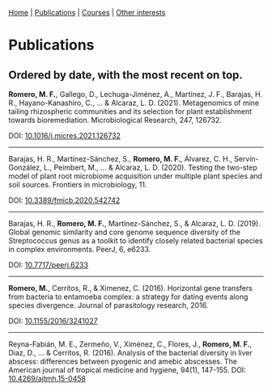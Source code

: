 [Home](https://miferg.github.io)
  | [Publications](https://miferg.github.io/publications)
  | [Courses](https://miferg.github.io/courses)
  | [Other interests](https://miferg.github.io/other)

# Publications

Ordered by date, with the most recent on top.
---

**Romero, M. F.**, Gallego, D., Lechuga-Jiménez, A., Martínez, J. F., Barajas, H. R., Hayano-Kanashiro, C., ... & Alcaraz, L. D. (2021). Metagenomics of mine tailing rhizospheric communities and its selection for plant establishment towards bioremediation. Microbiological Research, 247, 126732.

DOI: [10.1016/j.micres.2021.126732](https://doi.org/10.1016/j.micres.2021.126732)

---

Barajas, H. R., Martínez-Sánchez, S., **Romero, M. F.**, Álvarez, C. H., Servín-González, L., Peimbert, M., ... & Alcaraz, L. D. (2020). Testing the two-step model of plant root microbiome acquisition under multiple plant species and soil sources. Frontiers in microbiology, 11.

DOI: [10.3389/fmicb.2020.542742](https://doi.org/10.3389/fmicb.2020.542742)

---

Barajas, H. R., **Romero, M. F.**, Martínez-Sánchez, S., & Alcaraz, L. D. (2019). Global genomic similarity and core genome sequence diversity of the Streptococcus genus as a toolkit to identify closely related bacterial species in complex environments. PeerJ, 6, e6233.

DOI: [10.7717/peerj.6233](https://doi.org/10.7717/peerj.6233)

---

**Romero, M.**, Cerritos, R., & Ximenez, C. (2016). Horizontal gene transfers from bacteria to entamoeba complex: a strategy for dating events along species divergence. Journal of parasitology research, 2016.

DOI: [10.1155/2016/3241027](https://doi.org/10.1155/2016/3241027)

---

Reyna-Fabián, M. E., Zermeño, V., Ximénez, C., Flores, J., **Romero, M. F.**, Diaz, D., ... & Cerritos, R. (2016). Analysis of the bacterial diversity in liver abscess: differences between pyogenic and amebic abscesses. The American journal of tropical medicine and hygiene, 94(1), 147-155.
DOI: [10.4269/ajtmh.15-0458](https://doi.org/10.4269/ajtmh.15-0458)

